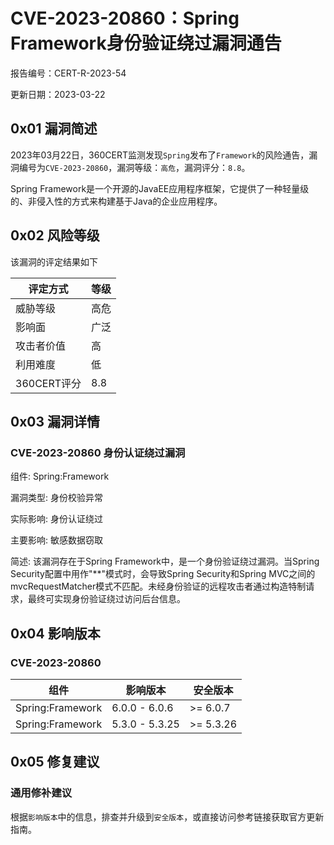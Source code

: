 # CVE-2023-20860：Spring Framework身份验证绕过漏洞通告

报告编号：CERT-R-2023-54

更新日期：2023-03-22

## 0x01  漏洞简述

2023年03月22日，360CERT监测发现`Spring`发布了`Framework`的风险通告，漏洞编号为`CVE-2023-20860`，漏洞等级：`高危`，漏洞评分：`8.8`。

Spring Framework是一个开源的JavaEE应用程序框架，它提供了一种轻量级的、非侵入性的方式来构建基于Java的企业应用程序。

## 0x02  风险等级

该漏洞的评定结果如下

| 评定方式    | 等级 |
| ----------- | ---- |
| 威胁等级    | 高危 |
| 影响面      | 广泛 |
| 攻击者价值  | 高   |
| 利用难度    | 低   |
| 360CERT评分 | 8.8  |

## 0x03  漏洞详情

### CVE-2023-20860 身份认证绕过漏洞

组件: Spring:Framework

漏洞类型: 身份校验异常

实际影响: 身份认证绕过

主要影响: 敏感数据窃取

简述: 该漏洞存在于Spring Framework中，是一个身份验证绕过漏洞。当Spring Security配置中用作"**"模式时，会导致Spring Security和Spring MVC之间的mvcRequestMatcher模式不匹配。未经身份验证的远程攻击者通过构造特制请求，最终可实现身份验证绕过访问后台信息。

## 0x04  影响版本

### CVE-2023-20860

| 组件             | 影响版本       | 安全版本  |
| ---------------- | -------------- | --------- |
| Spring:Framework | 6.0.0 - 6.0.6  | >= 6.0.7  |
| Spring:Framework | 5.3.0 - 5.3.25 | >= 5.3.26 |

## 0x05  修复建议

### 通用修补建议

根据`影响版本`中的信息，排查并升级到`安全版本`，或直接访问参考链接获取官方更新指南。